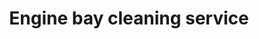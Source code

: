 ---
title: "Engine bay cleaning service"
alt: "Cleaning the engine compartment to remove grease, dirt, and grime while protecting sensitive components"
description: "Remove grease, dirt, and grime while protecting engine bay components"
category: "mobile-car-wash"
subcategory: "engine-bay-cleaning"
image: "/mobile-car-wash/engine-bay-cleaning.png"
ogImage: "/mobile-car-wash/engine-bay-cleaning.png"
colour: "blue"
pathtxt: "Engine bay cleaning"
published: true


subcategorycard:
  - published: true
    colour: "blue"
    description: "engine bay cleaning subcategorycard description"
    path: "/"
    pathtxt: "Engine bay cleaning"
    image: "/mobile-car-wash/engine-bay-cleaning.png"


faqs:
  - question: "engine bay cleaning q1?"
    answer: "You can return any item within 30 days of purchase."
  - question: "engine bay cleaning q2?"
    answer: "Yes, we ship to most countries worldwide."
  - question: "engine bay cleaning q3?"
    answer: "a3."

---